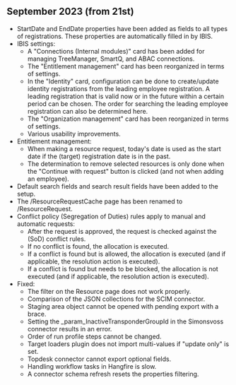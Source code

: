 ## September 2023 (from 21st)

- StartDate and EndDate properties have been added as fields to all types of registrations. These properties are automatically filled in by IBIS.
- IBIS settings:
  - A "Connections (Internal modules)" card has been added for managing TreeManager, SmartQ, and ABAC connections.
  - The "Entitlement management" card has been reorganized in terms of settings.
  - In the "Identity" card, configuration can be done to create/update identity registrations from the leading employee registration. A leading registration that is valid now or in the future within a certain period can be chosen. The order for searching the leading employee registration can also be determined here.
  - The "Organization management" card has been reorganized in terms of settings.
  - Various usability improvements.
- Entitlement management:
  - When making a resource request, today's date is used as the start date if the (target) registration date is in the past.
  - The determination to remove selected resources is only done when the "Continue with request" button is clicked (and not when adding an employee).
- Default search fields and search result fields have been added to the setup.
- The /ResourceRequestCache page has been renamed to /ResourceRequest.
- Conflict policy (Segregation of Duties) rules apply to manual and automatic requests:
  - After the request is approved, the request is checked against the (SoD) conflict rules.
  - If no conflict is found, the allocation is executed.
  - If a conflict is found but is allowed, the allocation is executed (and if applicable, the resolution action is executed).
  - If a conflict is found but needs to be blocked, the allocation is not executed (and if applicable, the resolution action is executed).
- Fixed:
  - The filter on the Resource page does not work properly.
  - Comparison of the JSON collections for the SCIM connector.
  - Staging area object cannot be opened with pending export with a brace.
  - Setting the _param_InactiveTransponderGroupId in the Simonsvoss connector results in an error.
  - Order of run profile steps cannot be changed.
  - Target loaders plugin does not import multi-values if "update only" is set.
  - Topdesk connector cannot export optional fields.
  - Handling workflow tasks in Hangfire is slow.
  - A connector schema refresh resets the properties filtering.